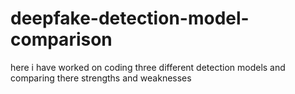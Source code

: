 # deepfake-detection-model-comparison
here i have worked on coding three different detection models and comparing there strengths and weaknesses
